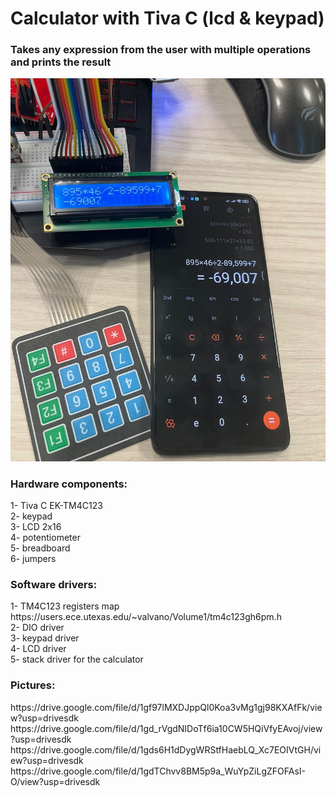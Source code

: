 # Calculator with Tiva C (lcd & keypad)

 <h3>Takes any expression from the user with multiple operations and prints the result</h3>
 <img src="https://github.com/hanyNaji/ARM_Projects_TivaC/blob/main/Calculator%20with%20Tiva%20C%20(lcd%20%26%20keypad)/Pics/IMG-20230820-WA0003.jpg" alt="Alt text" title="Calculator preview">

 <h3>Hardware components:</h3>
 1- Tiva C EK-TM4C123<br />
 2- keypad<br />
 3- LCD 2x16<br />
 4- potentiometer<br />
 5- breadboard<br />
 6- jumpers<br />

 <h3>Software drivers:</h3>
 1- TM4C123 registers map https://users.ece.utexas.edu/~valvano/Volume1/tm4c123gh6pm.h<br />
 2- DIO driver<br />
 3- keypad driver<br />
 4- LCD driver<br />
 5- stack driver for the calculator<br />

 <h3>Pictures:</h3>
 https://drive.google.com/file/d/1gf97lMXDJppQl0Koa3vMg1gj98KXAfFk/view?usp=drivesdk<br />
 https://drive.google.com/file/d/1gd_rVgdNIDoTf6ia10CW5HQiVfyEAvoj/view?usp=drivesdk<br />
 https://drive.google.com/file/d/1gds6H1dDygWRStfHaebLQ_Xc7EOIVtGH/view?usp=drivesdk<br />
 https://drive.google.com/file/d/1gdTChvv8BM5p9a_WuYpZiLgZFOFAsI-O/view?usp=drivesdk<br />
